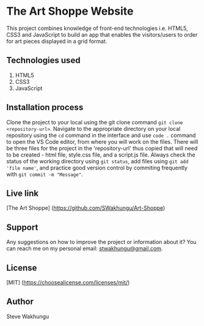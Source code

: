 # The Art Shoppe Website
This project combines knowledge of front-end technologies i.e. HTML5, CSS3 and JavaScript to build an app that enables the visitors/users to order for art pieces displayed in a grid format.
## Technologies used
1. HTML5
2. CSS3
3. JavaScript

## Installation process
Clone the project to your local using the git clone command `git clone <repository-url>`.
Navigate to the appropriate directory on your local repository using the `cd` command in the interface and use `code .` command to open the VS Code editor, from where you will work on the files. There will be three files for the project in the 'repository-url' thus copied that will need to be created - html file, style.css file, and a script.js file.
Always check the status of the working directory using `git status`, add files using `git add 'file name'`, and practice good version control by commiting frequently with `git commit -m "Message"`.
## Live link
[The Art Shoppe] (https://github.com/SWakhungu/Art-Shoppe)
## Support
Any suggestions on how to improve the project or information about it? You can reach me on my personal email: stwakhungu@gmail.com.
## License
[MIT] (https://choosealicense.com/licenses/mit/)
## Author
Steve Wakhungu